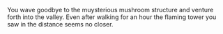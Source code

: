 You wave goodbye to the muysterious mushroom structure and venture forth into the valley.
Even after walking for an hour the flaming tower you saw in the distance seems no closer.
